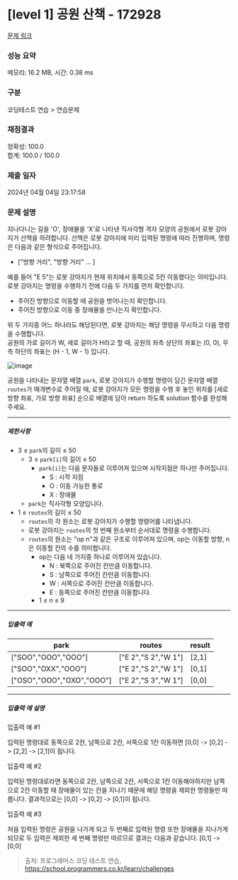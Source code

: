 # [level 1] 공원 산책 - 172928 

[문제 링크](https://school.programmers.co.kr/learn/courses/30/lessons/172928) 

### 성능 요약

메모리: 16.2 MB, 시간: 0.38 ms

### 구분

코딩테스트 연습 > 연습문제

### 채점결과

정확성: 100.0<br/>합계: 100.0 / 100.0

### 제출 일자

2024년 04월 04일 23:17:58

### 문제 설명

<p style="user-select: auto !important;">지나다니는 길을 'O', 장애물을 'X'로 나타낸 직사각형 격자 모양의 공원에서 로봇 강아지가 산책을 하려합니다. 산책은 로봇 강아지에 미리 입력된 명령에 따라 진행하며, 명령은 다음과 같은 형식으로 주어집니다.</p>

<ul style="user-select: auto !important;">
<li style="user-select: auto !important;">["방향 거리", "방향 거리" … ]</li>
</ul>

<p style="user-select: auto !important;">예를 들어 "E 5"는 로봇 강아지가 현재 위치에서 동쪽으로 5칸 이동했다는 의미입니다. 로봇 강아지는 명령을 수행하기 전에 다음 두 가지를 먼저 확인합니다.</p>

<ul style="user-select: auto !important;">
<li style="user-select: auto !important;">주어진 방향으로 이동할 때 공원을 벗어나는지 확인합니다.</li>
<li style="user-select: auto !important;">주어진 방향으로 이동 중 장애물을 만나는지 확인합니다.</li>
</ul>

<p style="user-select: auto !important;">위 두 가지중 어느 하나라도 해당된다면, 로봇 강아지는 해당 명령을 무시하고 다음 명령을 수행합니다.<br style="user-select: auto !important;">
공원의 가로 길이가 W, 세로 길이가 H라고 할 때, 공원의 좌측 상단의 좌표는 (0, 0), 우측 하단의 좌표는 (H - 1, W - 1) 입니다.</p>

<p style="user-select: auto !important;"><img src="https://user-images.githubusercontent.com/62426665/217702316-1bd5d3ba-c1d7-4133-bfb5-36bdc85a08ba.png" title="" alt="image" style="user-select: auto !important;"></p>

<p style="user-select: auto !important;">공원을 나타내는 문자열 배열 <code style="user-select: auto !important;">park</code>, 로봇 강아지가 수행할 명령이 담긴 문자열 배열 <code style="user-select: auto !important;">routes</code>가 매개변수로 주어질 때, 로봇 강아지가 모든 명령을 수행 후 놓인 위치를 [세로 방향 좌표, 가로 방향 좌표] 순으로 배열에 담아 return 하도록 solution 함수를 완성해주세요.</p>

<hr style="user-select: auto !important;">

<h5 style="user-select: auto !important;">제한사항</h5>

<ul style="user-select: auto !important;">
<li style="user-select: auto !important;">3 ≤ <code style="user-select: auto !important;">park</code>의 길이 ≤ 50

<ul style="user-select: auto !important;">
<li style="user-select: auto !important;">3 ≤ <code style="user-select: auto !important;">park[i]</code>의 길이 ≤ 50

<ul style="user-select: auto !important;">
<li style="user-select: auto !important;"><code style="user-select: auto !important;">park[i]</code>는 다음 문자들로 이루어져 있으며 시작지점은 하나만 주어집니다.

<ul style="user-select: auto !important;">
<li style="user-select: auto !important;">S : 시작 지점</li>
<li style="user-select: auto !important;">O : 이동 가능한 통로</li>
<li style="user-select: auto !important;">X : 장애물</li>
</ul></li>
</ul></li>
<li style="user-select: auto !important;"><code style="user-select: auto !important;">park</code>는 직사각형 모양입니다.</li>
</ul></li>
<li style="user-select: auto !important;">1 ≤ <code style="user-select: auto !important;">routes</code>의 길이 ≤ 50

<ul style="user-select: auto !important;">
<li style="user-select: auto !important;"><code style="user-select: auto !important;">routes</code>의 각 원소는 로봇 강아지가 수행할 명령어를 나타냅니다.</li>
<li style="user-select: auto !important;">로봇 강아지는 <code style="user-select: auto !important;">routes</code>의 첫 번째 원소부터 순서대로 명령을 수행합니다.</li>
<li style="user-select: auto !important;"><code style="user-select: auto !important;">routes</code>의 원소는 "op n"과 같은 구조로 이루어져 있으며, op는 이동할 방향, n은 이동할 칸의 수를 의미합니다.

<ul style="user-select: auto !important;">
<li style="user-select: auto !important;">op는 다음 네 가지중 하나로 이루어져 있습니다.

<ul style="user-select: auto !important;">
<li style="user-select: auto !important;">N : 북쪽으로 주어진 칸만큼 이동합니다.</li>
<li style="user-select: auto !important;">S : 남쪽으로 주어진 칸만큼 이동합니다.</li>
<li style="user-select: auto !important;">W : 서쪽으로 주어진 칸만큼 이동합니다.</li>
<li style="user-select: auto !important;">E : 동쪽으로 주어진 칸만큼 이동합니다.</li>
</ul></li>
<li style="user-select: auto !important;">1 ≤ n ≤ 9</li>
</ul></li>
</ul></li>
</ul>

<hr style="user-select: auto !important;">

<h5 style="user-select: auto !important;">입출력 예</h5>
<table class="table" style="user-select: auto !important;">
        <thead style="user-select: auto !important;"><tr style="user-select: auto !important;">
<th style="user-select: auto !important;">park</th>
<th style="user-select: auto !important;">routes</th>
<th style="user-select: auto !important;">result</th>
</tr>
</thead>
        <tbody style="user-select: auto !important;"><tr style="user-select: auto !important;">
<td style="user-select: auto !important;">["SOO","OOO","OOO"]</td>
<td style="user-select: auto !important;">["E 2","S 2","W 1"]</td>
<td style="user-select: auto !important;">[2,1]</td>
</tr>
<tr style="user-select: auto !important;">
<td style="user-select: auto !important;">["SOO","OXX","OOO"]</td>
<td style="user-select: auto !important;">["E 2","S 2","W 1"]</td>
<td style="user-select: auto !important;">[0,1]</td>
</tr>
<tr style="user-select: auto !important;">
<td style="user-select: auto !important;">["OSO","OOO","OXO","OOO"]</td>
<td style="user-select: auto !important;">["E 2","S 3","W 1"]</td>
<td style="user-select: auto !important;">[0,0]</td>
</tr>
</tbody>
      </table>
<hr style="user-select: auto !important;">

<h5 style="user-select: auto !important;">입출력 예 설명</h5>

<p style="user-select: auto !important;">입출력 예 #1</p>

<p style="user-select: auto !important;">입력된 명령대로 동쪽으로 2칸, 남쪽으로 2칸, 서쪽으로 1칸 이동하면 [0,0] -&gt; [0,2] -&gt; [2,2] -&gt; [2,1]이 됩니다.</p>

<p style="user-select: auto !important;">입출력 예 #2</p>

<p style="user-select: auto !important;">입력된 명령대로라면 동쪽으로 2칸, 남쪽으로 2칸, 서쪽으로 1칸 이동해야하지만 남쪽으로 2칸 이동할 때 장애물이 있는 칸을 지나기 때문에 해당 명령을 제외한 명령들만 따릅니다. 결과적으로는 [0,0] -&gt; [0,2] -&gt; [0,1]이 됩니다.</p>

<p style="user-select: auto !important;">입출력 예 #3</p>

<p style="user-select: auto !important;">처음 입력된 명령은 공원을 나가게 되고 두 번째로 입력된 명령 또한 장애물을 지나가게 되므로 두 입력은 제외한 세 번째 명령만 따르므로 결과는 다음과 같습니다. [0,1] -&gt; [0,0]</p>


> 출처: 프로그래머스 코딩 테스트 연습, https://school.programmers.co.kr/learn/challenges